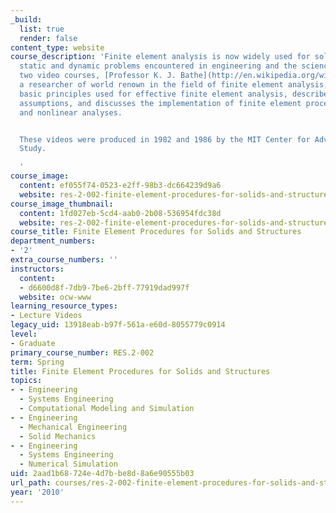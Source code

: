 ```yaml
---
_build:
  list: true
  render: false
content_type: website
course_description: 'Finite element analysis is now widely used for solving complex
  static and dynamic problems encountered in engineering and the sciences. In these
  two video courses, [Professor K. J. Bathe](http://en.wikipedia.org/wiki/Klaus-J%C3%BCrgen_Bathe),
  a researcher of world renown in the field of finite element analysis, teaches the
  basic principles used for effective finite element analysis, describes the general
  assumptions, and discusses the implementation of finite element procedures for linear
  and nonlinear analyses.


  These videos were produced in 1982 and 1986 by the MIT Center for Advanced Engineering
  Study.

  '
course_image:
  content: ef055f74-0523-e2ff-98b3-dc664239d9a6
  website: res-2-002-finite-element-procedures-for-solids-and-structures-spring-2010
course_image_thumbnail:
  content: 1fd027eb-5cd4-aab0-2b08-536954fdc38d
  website: res-2-002-finite-element-procedures-for-solids-and-structures-spring-2010
course_title: Finite Element Procedures for Solids and Structures
department_numbers:
- '2'
extra_course_numbers: ''
instructors:
  content:
  - d6600d8f-7db9-7be6-2bff-77919dad997f
  website: ocw-www
learning_resource_types:
- Lecture Videos
legacy_uid: 13918eab-b97f-561a-e60d-8055779c0914
level:
- Graduate
primary_course_number: RES.2-002
term: Spring
title: Finite Element Procedures for Solids and Structures
topics:
- - Engineering
  - Systems Engineering
  - Computational Modeling and Simulation
- - Engineering
  - Mechanical Engineering
  - Solid Mechanics
- - Engineering
  - Systems Engineering
  - Numerical Simulation
uid: 2aad1b68-724e-4d7b-be8d-8a6e90555b03
url_path: courses/res-2-002-finite-element-procedures-for-solids-and-structures-spring-2010
year: '2010'
---
```

